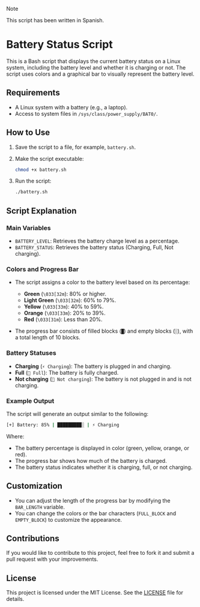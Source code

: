 > [!NOTE]
> This script has been written in Spanish.


# Battery Status Script

This is a Bash script that displays the current battery status on a Linux system, including the battery level and whether it is charging or not. The script uses colors and a graphical bar to visually represent the battery level.

## Requirements

- A Linux system with a battery (e.g., a laptop).
- Access to system files in `/sys/class/power_supply/BAT0/`.

## How to Use

1. Save the script to a file, for example, `battery.sh`.

2. Make the script executable:
   ```bash
   chmod +x battery.sh
   ```

3. Run the script:
   ```bash
   ./battery.sh
   ```


## Script Explanation

### Main Variables

- `BATTERY_LEVEL`: Retrieves the battery charge level as a percentage.
- `BATTERY_STATUS`: Retrieves the battery status (Charging, Full, Not charging).

### Colors and Progress Bar

- The script assigns a color to the battery level based on its percentage:
  - **Green** (`\033[32m`): 80% or higher.
  - **Light Green** (`\033[32m`): 60% to 79%.
  - **Yellow** (`\033[33m`): 40% to 59%.
  - **Orange** (`\033[33m`): 20% to 39%.
  - **Red** (`\033[31m`): Less than 20%.

- The progress bar consists of filled blocks (`█`) and empty blocks (`░`), with a total length of 10 blocks.

### Battery Statuses

- **Charging** (`⚡ Charging`): The battery is plugged in and charging.
- **Full** (`🔋 Full`): The battery is fully charged.
- **Not charging** (`🔋 Not charging`): The battery is not plugged in and is not charging.

### Example Output

The script will generate an output similar to the following:

```bash
[+] Battery: 85% | █████████░ | ⚡ Charging
```

Where:
- The battery percentage is displayed in color (green, yellow, orange, or red).
- The progress bar shows how much of the battery is charged.
- The battery status indicates whether it is charging, full, or not charging.

## Customization

- You can adjust the length of the progress bar by modifying the `BAR_LENGTH` variable.
- You can change the colors or the bar characters (`FULL_BLOCK` and `EMPTY_BLOCK`) to customize the appearance.

## Contributions

If you would like to contribute to this project, feel free to fork it and submit a pull request with your improvements.

## License

This project is licensed under the MIT License. See the [LICENSE](LICENSE) file for details.
